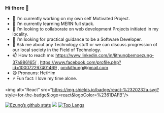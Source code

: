 ### Hi there 👋

- 🔭 I’m currently working on my own self Motivated Project.
- 🌱 I’m currently learning MERN full stack.
- 👯 I’m looking to collaborate on web development Projects initiated in my locality.
- 🤔 I’m looking for practical guidance to be a Software Developer.
- 💬 Ask me about any Technology stuff or we can discuss progression of our local society in the Field of Technology.
- 📫 How to reach me: 
      https://www.linkedin.com/in/lithungbemoezung-37a986165/ ,
      https://www.facebook.com/profile.php?id=100072267401469 , omikithung@gmail.com
- 😄 Pronouns: He/Him
- ⚡ Fun fact: I love my time alone.

<img alt=”React” src=”https://img.shields.io/badge/react-%2320232a.svg?style=for-the-badge&logo=react&logoColor=%2361DAFB"/>
                                                                                                                          
[![Ezung’s github stats](https://github-readme-stats.vercel.app/api?username=omikithung)](https://github.com/omikithung)
![](https://img.shields.io/badge/Code-React-informational?style=flat&logo=react&color=61DAFB)
[![Top Langs](https://github-readme-stats.vercel.app/api/top-langs/?username=omikithung&layout=compact)](https://github.com/omikithung)
